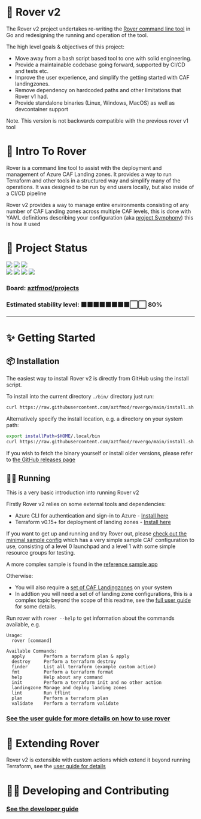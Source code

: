 # 🐶 Rover v2

The Rover v2 project undertakes re-writing the [Rover command line tool](https://github.com/aztfmod/rover) in Go and redesigning the running and operation of the tool.

The high level goals & objectives of this project:
- Move away from a bash script based tool to one with solid engineering.
- Provide a maintainable codebase going forward, supported by CI/CD and tests etc.
- Improve the user experience, and simplify the getting started with CAF landingzones.
- Remove dependency on hardcoded paths and other limitations that Rover v1 had.
- Provide standalone binaries (Linux, Windows, MacOS) as well as devcontainer support

Note. This version is not backwards compatible with the previous rover v1 tool

# 🥇 Intro To Rover

Rover is a command line tool to assist with the deployment and management of Azure CAF Landing zones. It provides a way to run Terraform and other tools in a structured way and simplify many of the operations. It was designed to be run by end users locally, but also inside of a CI/CD pipeline

Rover v2 provides a way to manage entire environments consisting of any number of CAF Landing zones across multiple CAF levels, this is done with YAML definitions describing your configuration (aka [project Symphony](https://github.com/aztfmod/symphony)) this is how it used 

# 🚦 Project Status

![](https://img.shields.io/github/last-commit/aztfmod/rovergo)
![](https://img.shields.io/github/commit-activity/w/aztfmod/rovergo) 
![](https://img.shields.io/github/release/aztfmod/rovergo)  
![](https://img.shields.io/github/checks-status/aztfmod/rovergo/main)
![](https://img.shields.io/github/workflow/status/aztfmod/rovergo/CI%20builds?label=ci-build)
![](https://img.shields.io/github/workflow/status/aztfmod/rovergo/Release%20Binaries?label=release)
![](https://img.shields.io/github/license/aztfmod/rovergo)

### Board: [aztfmod/projects](https://github.com/orgs/aztfmod/projects/28?card_filter_query=label%3Arover-go)
### Estimated stability level: ⬛⬛⬛⬛⬛⬛⬛⬛⬜⬜ 80%

---

# ✨ Getting Started

## 📦 Installation

The easiest way to install Rover v2 is directly from GitHub using the install script. 

To install into the current directory `./bin/` directory just run:
```bash
curl https://raw.githubusercontent.com/aztfmod/rovergo/main/install.sh | bash
```

Alternatively specify the install location, e.g. a directory on your system path:
```bash
export installPath=$HOME/.local/bin
curl https://raw.githubusercontent.com/aztfmod/rovergo/main/install.sh | bash -s -- -b $installPath
```

If you wish to fetch the binary yourself or install older versions, please refer to [the GitHub releases page](https://github.com/aztfmod/rovergo/releases)

## 🏃‍♂️ Running

This is a very basic introduction into running Rover v2

Firstly Rover v2 relies on some external tools and dependencies:
 - Azure CLI for authentication and sign-in to Azure - [Install here](https://docs.microsoft.com/en-us/cli/azure/install-azure-cli)
 - Terraform v0.15+ for deployment of landing zones - [Install here](https://www.terraform.io/downloads.html)

If you want to get up and running and try Rover out, please [check out the minimal sample config](./examples/minimal/readme.md) which has a very simple sample CAF configuration to use, consisting of a level 0 launchpad and a level 1 with some simple resource groups for testing. 

A more complex sample is found in the [reference sample app](./examples/reference/readme.md)

Otherwise:
- You will also require a [set of CAF Landingzones](https://github.com/Azure/caf-terraform-landingzones) on your system
- In addtion you will need a set of of landing zone configurations, this is a complex topic beyond the scope of this readme, see the [full user guide](docs/user-guide.md) for some details.

Run rover with `rover --help` to get information about the commands available, e.g.

```text
Usage:
  rover [command]

Available Commands:
  apply       Perform a terraform plan & apply
  destroy     Perform a terraform destroy
  finder      List all terraform (example custom action)
  fmt         Perform a terraform format
  help        Help about any command
  init        Perform a terraform init and no other action
  landingzone Manage and deploy landing zones
  lint        Run tflint
  plan        Perform a terraform plan
  validate    Perform a terraform validate
```

### [See the user guide for more details on how to use rover](./docs/user-guide.md)

# 🔌 Extending Rover

Rover v2 is extensible with custom actions which extend it beyond running Terraform, see the [user guide for details](docs/user-guide.md)

# 👩‍💻 Developing and Contributing

### [See the developer guide](./docs/dev-guide.md)
